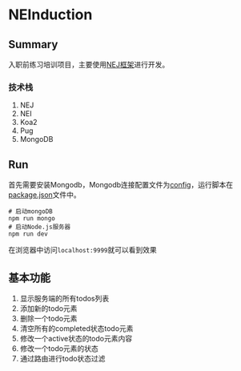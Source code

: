 # NEInduction

## Summary

入职前练习培训项目，主要使用[NEJ框架](https://github.com/NEYouFan/nej-framework)进行开发。

### 技术栈

1. NEJ
2. NEI
3. Koa2
4. Pug
5. MongoDB

## Run

首先需要安装Mongodb，Mongodb连接配置文件为[config](/config/default.js)，运行脚本在[package.json](/package.json)文件中。

```
# 启动mongoDB
npm run mongo
# 启动Node.js服务器
npm run dev
```

在浏览器中访问`localhost:9999`就可以看到效果

## 基本功能

1. 显示服务端的所有todos列表
2. 添加新的todo元素
3. 删除一个todo元素
4. 清空所有的completed状态todo元素
5. 修改一个active状态的todo元素内容
6. 修改一个todo元素的状态
7. 通过路由进行todo状态过滤

